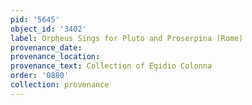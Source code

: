 ```yaml
---
pid: '5645'
object_id: '3402'
label: Orpheus Sings for Pluto and Proserpina (Rome)
provenance_date:
provenance_location:
provenance_text: Collection of Egidio Colonna
order: '0880'
collection: provenance
---
```

